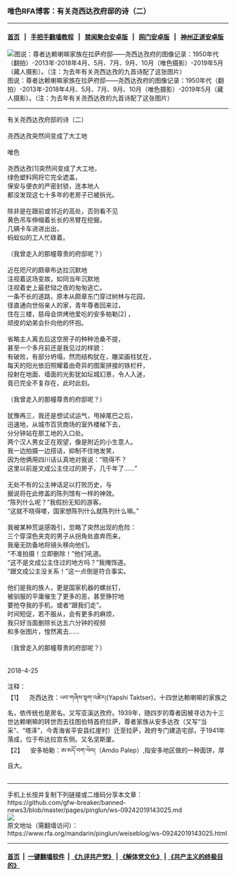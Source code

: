 ### 唯色RFA博客：有关尧西达孜府邸的诗（二）
------------------------

#### [首页](https://github.com/gfw-breaker/banned-news3/blob/master/README.md) &nbsp;&nbsp;|&nbsp;&nbsp; [手把手翻墙教程](https://github.com/gfw-breaker/guides/wiki) &nbsp;&nbsp;|&nbsp;&nbsp; [禁闻聚合安卓版](https://github.com/gfw-breaker/bn-android) &nbsp;&nbsp;|&nbsp;&nbsp; [网门安卓版](https://github.com/oGate2/oGate) &nbsp;&nbsp;|&nbsp;&nbsp; [神州正道安卓版](https://github.com/SzzdOgate/update) 



<div id="headerimg">
 <img alt=" 图说：尊者达赖喇嘛家族在拉萨府邸——尧西达孜府的图像记录：1950年代（翻拍）-2013年-2018年4月、5月、7月、9月、10月（唯色摄影）-2019年5月（藏人摄影）。（注：为去年有关尧西达孜的九首诗配了这张图片）" src="https://www.rfa.org/mandarin/pinglun/weiseblog/ws-09242019143025.html/5c27897f8fbe5b5c5e9c90b87f165e7453f22.jpeg/@@images/82027d5d-89d9-4782-a83f-dbf822f9e607.jpeg" title=" 图说：尊者达赖喇嘛家族在拉萨府邸——尧西达孜府的图像记录：1950年代（翻拍）-2013年-2018年4月、5月、7月、9月、10月（唯色摄影）-2019年5月（藏人摄影）。（注：为去年有关尧西达孜的九首诗配了这张图片）"/>
 <div id="headerimgcontents">
  <div id="headerimgcaption">
   <span>
    图说：尊者达赖喇嘛家族在拉萨府邸——尧西达孜府的图像记录：1950年代（翻拍）-2013年-2018年4月、5月、7月、9月、10月（唯色摄影）-2019年5月（藏人摄影）。（注：为去年有关尧西达孜的九首诗配了这张图片）
   </span>
   <!-- zoomattribute -->
  </div>
  <!-- headerimgcaption -->
 </div>
 <!-- headerimagecontents -->
</div>

<hr/>
<div id="storytext">
 <div>
  <div class="slot_header">
  </div>
 </div>
 <p>
  有关尧西达孜府邸的诗（二）
  <br/>
  <br/>
  尧西达孜突然间变成了大工地
  <br/>
  <br/>
  唯色
  <br/>
  <br/>
  尧西达孜[1]突然间变成了大工地，
  <br/>
  绿色塑料网将它完全遮盖，
  <br/>
  保安与便衣的严密封锁，连本地人
  <br/>
  都没发现这七十多年的老房子已被拆光。
  <br/>
  <br/>
  除非是在跟前或邻近的高处，否则看不见
  <br/>
  黄色吊车伸缩着长长的吊臂在挖掘，
  <br/>
  几辆卡车进进出出，
  <br/>
  蚂蚁似的工人忙碌着。
  <br/>
  <br/>
  （我曾走入的那幢尊贵的府邸呢？）
  <br/>
  <br/>
  近在咫尺的颇章布达拉沉默地
  <br/>
  注视着这场变故，如同当年沉默地
  <br/>
  注视着史上最悲恸之夜的匆匆逃亡。
  <br/>
  一条不长的道路，原本从颇章东门穿过树林与花园，
  <br/>
  径直通向世俗亲人的家，青年尊者回来过，
  <br/>
  住在三楼，慈母会烘烤他爱吃的安多帕勒[2] ，
  <br/>
  顽皮的幼弟会扑向他的怀抱。
  <br/>
  <br/>
  省略主人离去后这空房子的种种沧桑不提，
  <br/>
  甚至一个多月前还是我见过的样貌：
  <br/>
  有破败，有部分坍塌，然而结构犹在，雕梁画柱犹在，
  <br/>
  每天的阳光依旧照耀着由奇异的图案拼接的铁栏杆，
  <br/>
  投射在地面、墙面的光影犹如坛城幻景，令人入迷，
  <br/>
  竟已完全不复存在，此时此刻。
  <br/>
  <br/>
  （我曾走入的那幢尊贵的府邸呢？）
  <br/>
  <br/>
  犹豫再三，我还是想试试运气，甩掉尾巴之后，
  <br/>
  迅速地，从城市百货商场的室外楼梯下去，
  <br/>
  分分钟站在那工地的入口处。
  <br/>
  两个汉人男女正在观望，像是附近的小生意人。
  <br/>
  我一边拍摄一边搭话，抑制不住地发笑，
  <br/>
  因为他俩用四川话认真地对我说：“晓得不？
  <br/>
  这里以前是文成公主住过的房子，几千年了……”
  <br/>
  <br/>
  无处不有的公主神话足以打败历史，与
  <br/>
  据说将在此修盖的陈列馆有一样的神效。
  <br/>
  “陈列什么呢？”我假扮无知的游客。
  <br/>
  “这就不晓得喽，国家想陈列什么就陈列什么嘛。”
  <br/>
  <br/>
  我被某种荒诞感吸引，忽略了突然出现的危险：
  <br/>
  三个穿深色夹克的男子从拐角处直奔而来，
  <br/>
  我毫无防备地将镜头移向他们。
  <br/>
  “不准拍摄！立即删除！”他们吼道。
  <br/>
  “这不是文成公主住过的地方吗？”我掩饰道。
  <br/>
  “跟文成公主没关系！”这一点倒是符合事实。
  <br/>
  <br/>
  他们是我的族人，更是国家机器的螺丝钉，
  <br/>
  被驯服的平庸催生了更多的恶，甚至狰狞地
  <br/>
  要抢夺我的手机，或者“跟我们走”。
  <br/>
  时间短促，若不服从，会有更多的麻烦，
  <br/>
  我只好当面删除长达五六分钟的视频
  <br/>
  和多张图片，惶然离去……
  <br/>
  <br/>
  （我曾走入的那幢尊贵的府邸呢？）
  <br/>
  <br/>
  <br/>
  2018-4-25
  <br/>
  <br/>
  注释：
  <br/>
  【1】    尧西达孜：ཡབ་གཞིས་སྟག་འཚེར།(Yapshi Taktser)，十四世达赖喇嘛的家族之名，依传统也是房名。又写亚溪达孜府。1939年，随四岁的尊者因被寻访为十三世达赖喇嘛的转世而去往图伯特首府拉萨，尊者家族从安多达孜（又写“当采”、“塔泽”，今青海省平安县红崖村）迁至拉萨，政府专门建造宅邸，于1941年落成，位于布达拉宫东侧。又名坚斯厦。
  <br/>
  【2】    安多帕勒：ཨ་མདོ་བག་ལེབ།（Amdo Palep）,指安多地区做的一种面饼，厚且大。
  <br/>
  <br/>
 </p>
</div>

<hr/>
手机上长按并复制下列链接或二维码分享本文章：<br/>
https://github.com/gfw-breaker/banned-news3/blob/master/pages/pinglun/ws-09242019143025.md <br/>
<a href='https://github.com/gfw-breaker/banned-news3/blob/master/pages/pinglun/ws-09242019143025.md'><img src='https://github.com/gfw-breaker/banned-news3/blob/master/pages/pinglun/ws-09242019143025.md.png'/></a> <br/>
原文地址（需翻墙访问）：https://www.rfa.org/mandarin/pinglun/weiseblog/ws-09242019143025.html


------------------------
#### [首页](https://github.com/gfw-breaker/banned-news3/blob/master/README.md) &nbsp;|&nbsp; [一键翻墙软件](https://github.com/gfw-breaker/nogfw/blob/master/README.md) &nbsp;| [《九评共产党》](https://github.com/gfw-breaker/9ping.md/blob/master/README.md#九评之一评共产党是什么) | [《解体党文化》](https://github.com/gfw-breaker/jtdwh.md/blob/master/README.md) | [《共产主义的终极目的》](https://github.com/gfw-breaker/gczydzjmd.md/blob/master/README.md)


<img src='http://gfw-breaker.win/banned-news3/pages/pinglun/ws-09242019143025.md' width='0px' height='0px'/>